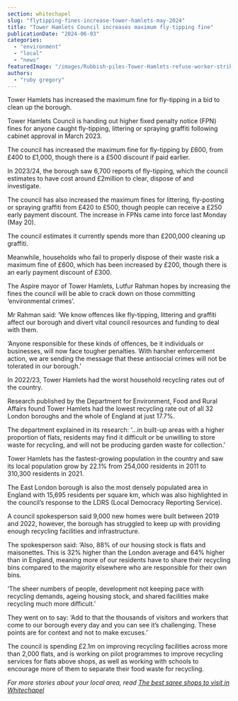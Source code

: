 ```yaml
---
section: whitechapel
slug: "flytipping-fines-increase-tower-hamlets-may-2024"
title: "Tower Hamlets Council increases maximum fly-tipping fine"
publicationDate: "2024-06-03"
categories: 
  - "environment"
  - "local"
  - "news"
featuredImage: "/images/Rubbish-piles-Tower-Hamlets-refuse-worker-strikes-2023-1.jpg"
authors: 
  - "ruby gregory"
---
```


Tower Hamlets has increased the maximum fine for fly-tipping in a bid to clean up the borough.

Tower Hamlets Council is handing out higher fixed penalty notice (FPN) fines for anyone caught fly-tipping, littering or spraying graffiti following cabinet approval in March 2023. 

The council has increased the maximum fine for fly-tipping by £600, from £400 to £1,000, though there is a £500 discount if paid earlier.

In 2023/24, the borough saw 6,700 reports of fly-tipping, which the council estimates to have cost around £2million to clear, dispose of and investigate. 

The council has also increased the maximum fines for littering, fly-posting or spraying graffiti from £420 to £500, though people can receive a £250 early payment discount. The increase in FPNs came into force last Monday (May 20).

The council estimates it currently spends more than £200,000 cleaning up graffiti.

Meanwhile, households who fail to properly dispose of their waste risk a maximum fine of £600, which has been increased by £200, though there is an early payment discount of £300.

The Aspire mayor of Tower Hamlets, Lutfur Rahman hopes by increasing the fines the council will be able to crack down on those committing ‘environmental crimes’.

Mr Rahman said: ‘We know offences like fly-tipping, littering and graffiti affect our borough and divert vital council resources and funding to deal with them.

‘Anyone responsible for these kinds of offences, be it individuals or businesses, will now face tougher penalties. With harsher enforcement action, we are sending the message that these antisocial crimes will not be tolerated in our borough.’

In 2022/23, Tower Hamlets had the worst household recycling rates out of the country.

Research published by the Department for Environment, Food and Rural Affairs found Tower Hamlets had the lowest recycling rate out of all 32 London boroughs and the whole of England at just 17.7%.

The department explained in its research: ‘…in built-up areas with a higher proportion of flats, residents may find it difficult or be unwilling to store waste for recycling, and will not be producing garden waste for collection.’

Tower Hamlets has the fastest-growing population in the country and saw its local population grow by 22.1% from 254,000 residents in 2011 to 310,300 residents in 2021.

The East London borough is also the most densely populated area in England with 15,695 residents per square km, which was also highlighted in the council’s response to the LDRS (Local Democracy Reporting Service).

A council spokesperson said 9,000 new homes were built between 2019 and 2022, however, the borough has struggled to keep up with providing enough recycling facilities and infrastructure.

The spokesperson said: ‘Also, 88% of our housing stock is flats and maisonettes. This is 32% higher than the London average and 64% higher than in England, meaning more of our residents have to share their recycling bins compared to the majority elsewhere who are responsible for their own bins.

‘The sheer numbers of people, development not keeping pace with recycling demands, ageing housing stock, and shared facilities make recycling much more difficult.’

They went on to say: ‘Add to that the thousands of visitors and workers that come to our borough every day and you can see it’s challenging. These points are for context and not to make excuses.’

The council is spending £2.1m on improving recycling facilities across more than 2,000 flats, and is working on pilot programmes to improve recycling services for flats above shops, as well as working with schools to encourage more of them to separate their food waste for recycling.

_For more stories about your local area, read [The best saree shops to visit in Whitechapel](https://whitechapellondon.co.uk/best-saree-shops/)_ 

[](https://whitechapellondon.co.uk/best-saree-shops/)
